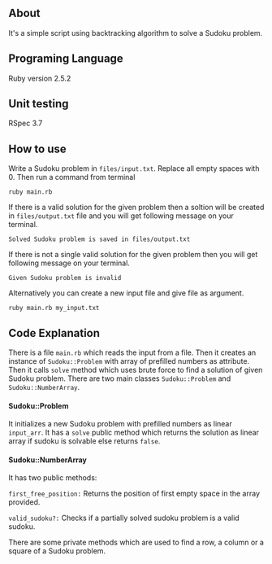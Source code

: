 ## About
It's a simple script using backtracking algorithm to solve a Sudoku problem.

## Programing Language
Ruby version 2.5.2

## Unit testing
RSpec 3.7

## How to use
Write a Sudoku problem in ``files/input.txt``. Replace all empty spaces with 0. Then run a command from terminal
```
ruby main.rb
```

If there is a valid solution for the given problem then a soltion will be created in ``files/output.txt`` file and you will get following message on your terminal.

```
Solved Sudoku problem is saved in files/output.txt
```

If there is not a single valid solution for the given problem then you will get following message on your terminal.

```
Given Sudoku problem is invalid
```

Alternatively you can create a new input file and give file as argument.

```
ruby main.rb my_input.txt
```
## Code Explanation
There is a file ``main.rb`` which reads the input from a file. Then it creates an instance of ``Sudoku::Problem`` with array of prefilled numbers as attribute. Then it calls ``solve`` method which uses brute force to find a solution of given Sudoku problem.
There are two main classes ``Sudoku::Problem`` and ``Sudoku::NumberArray``.
#### Sudoku::Problem
It initializes a new Sudoku problem with prefilled numbers as linear ``input_arr``. It has a ``solve`` public method which returns the solution as linear array if sudoku is solvable else returns ``false``.
#### Sudoku::NumberArray
It has two public methods:

``first_free_position:`` Returns the position of first empty space in the array provided.

``valid_sudoku?:`` Checks if a partially solved sudoku problem is a valid sudoku.

There are some private methods which are used to find a row, a column or a square of a Sudoku problem.
